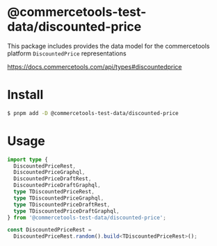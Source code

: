 # @commercetools-test-data/discounted-price

This package includes provides the data model for the commercetools platform `DiscountedPrice` representations

https://docs.commercetools.com/api/types#discountedprice

# Install

```bash
$ pnpm add -D @commercetools-test-data/discounted-price
```

# Usage

```ts
import type {
  DiscountedPriceRest,
  DiscountedPriceGraphql,
  DiscountedPriceDraftRest,
  DiscountedPriceDraftGraphql,
  type TDiscountedPriceRest,
  type TDiscountedPriceGraphql,
  type TDiscountedPriceDraftRest,
  type TDiscountedPriceDraftGraphql,
} from '@commercetools-test-data/discounted-price';

const DiscountedPriceRest =
  DiscountedPriceRest.random().build<TDiscountedPriceRest>();
```

